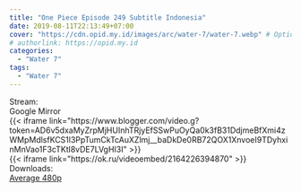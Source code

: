 ```yaml
---
title: "One Piece Episode 249 Subtitle Indonesia"
date: 2019-08-11T22:13:49+07:00
cover: "https://cdn.opid.my.id/images/arc/water-7/water-7.webp" # Optional, cover
# authorlink: https://opid.my.id
categories:
  - "Water 7"
tags:
  - "Water 7"
---
```

<div class="ui menu violet borderless inverted">
  <div class="header item active">
        Stream:
    </div>
  <a class="active item" data-tab="google">
    <i class="google drive icon"></i> Google
  </a>
  <a class="item nounderline" data-tab="mirror">
    <i class="odnoklassniki icon"></i> Mirror
  </a>
</div>
<div class="ui bottom attached tab segment active" style="border:0 !important;" data-tab="google">
 {{< iframe link="https://www.blogger.com/video.g?token=AD6v5dxaMyZrpMjHUInhTRjyEfSSwPuOyQa0k3fB31DdjmeBfXmi4zWMpMdlsfKCS1l3PpTumCkTcAuXZlmj__baDkDe0RB72QOX1XnvoeI9TDyhxinMnVao1F3cTKtl8vDE7LVgHI3I" >}}
</div>
<div class="ui bottom attached tab segment" style="border:0 !important;" data-tab="mirror">
{{< iframe link="https://ok.ru/videoembed/2164226394870" >}}
</div>
<div class="ui menu violet borderless inverted">
  <div class="header item active">
        Downloads:
    </div>
  <a class="item nounderline" href="https://ouo.io/opV1pK" target="_blank" rel="dofollow"><i class="google drive icon"></i>
    Average 480p</a>
</div>